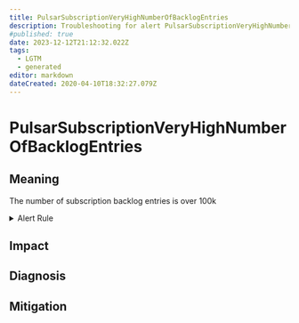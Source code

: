 ```yaml
---
title: PulsarSubscriptionVeryHighNumberOfBacklogEntries
description: Troubleshooting for alert PulsarSubscriptionVeryHighNumberOfBacklogEntries
#published: true
date: 2023-12-12T21:12:32.022Z
tags: 
  - LGTM
  - generated
editor: markdown
dateCreated: 2020-04-10T18:32:27.079Z
---
```


# PulsarSubscriptionVeryHighNumberOfBacklogEntries

## Meaning
[//]: # "Short paragraph that explains what the alert means"
The number of subscription backlog entries is over 100k

<details>
  <summary>Alert Rule</summary>

{{% rule "pulsar/pulsar-internal.yml" "PulsarSubscriptionVeryHighNumberOfBacklogEntries" %}}

{{% comment %}}

```yaml
alert: PulsarSubscriptionVeryHighNumberOfBacklogEntries
expr: sum(pulsar_subscription_back_log) by (subscription) > 100000
for: 1h
labels:
    severity: critical
annotations:
    summary: Pulsar subscription very high number of backlog entries (instance {{ $labels.instance }})
    description: |-
        The number of subscription backlog entries is over 100k
          VALUE = {{ $value }}
          LABELS = {{ $labels }}
    runbook: https://github.com/srerun/prometheus-alerts/blob/main/content/runbooks/pulsar-internal/PulsarSubscriptionVeryHighNumberOfBacklogEntries.md

```

{{% /comment %}}

</details>


## Impact
[//]: # "What could / will happen if the alert is not addressed"



## Diagnosis
[//]: # "Steps to take to identify the cause of the problem"



## Mitigation
[//]: # "The steps necessary to resolve the alert"
